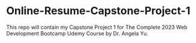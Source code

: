 # Online-Resume-Capstone-Project-1
This repo will contain my Capstone Project 1 for The Complete 2023 Web Development Bootcamp Udemy Course by Dr. Angela Yu.
